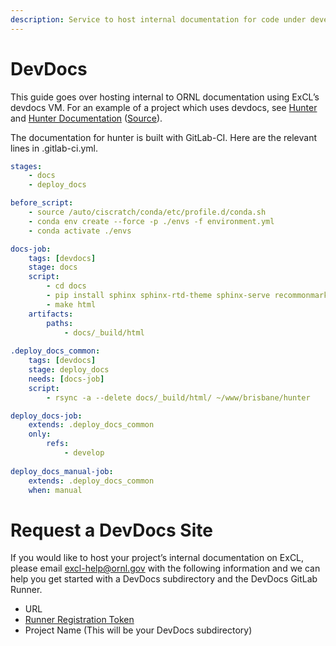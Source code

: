 ```yaml
---
description: Service to host internal documentation for code under development.
---
```

# DevDocs

This guide goes over hosting internal to ORNL documentation using ExCL’s devdocs VM. For an example of a project which uses devdocs, see [Hunter](https://code.ornl.gov/brisbane/hunter) and [Hunter Documentation](https://devdocs.ornl.gov/brisbane/hunter) ([Source](https://code.ornl.gov/brisbane/hunter/-/tree/master/docs)).

The documentation for hunter is built with GitLab-CI. Here are the relevant lines in .gitlab-ci.yml.

```yaml
stages:
    - docs
    - deploy_docs

before_script:
    - source /auto/ciscratch/conda/etc/profile.d/conda.sh
    - conda env create --force -p ./envs -f environment.yml
    - conda activate ./envs

docs-job:
    tags: [devdocs]
    stage: docs
    script:
        - cd docs
        - pip install sphinx sphinx-rtd-theme sphinx-serve recommonmark myst_parser sphinx-autoapi
        - make html
    artifacts:
        paths:
            - docs/_build/html
  
.deploy_docs_common:
    tags: [devdocs]
    stage: deploy_docs
    needs: [docs-job]
    script:
        - rsync -a --delete docs/_build/html/ ~/www/brisbane/hunter

deploy_docs-job:
    extends: .deploy_docs_common
    only:
        refs:
            - develop
  
deploy_docs_manual-job:
    extends: .deploy_docs_common
    when: manual
```

# Request a DevDocs Site

If you would like to host your project’s internal documentation on ExCL, please email [excl-help@ornl.gov](mailto:excl-help@ornl.gov?subject=Request%20DevDocs%20Site&body=Request%20a%20new%20DevDocs%20internal%20documentation%20site%20and%20DevDocs%20GitLab%20Runner:%0D%0A%0D%0A-%20URL:%20https://code.ornl.gov/%0D%0A-%20Registration%20Token:%20%20%0D%0A-%20Project%20Name%20(DevDocs%20URL%20Subdirectory):) with the following information and we can help you get started with a DevDocs subdirectory and the DevDocs GitLab Runner.

- URL
- [Runner Registration Token](gitlab-ci.md#register-a-runner)
- Project Name (This will be your DevDocs subdirectory)
